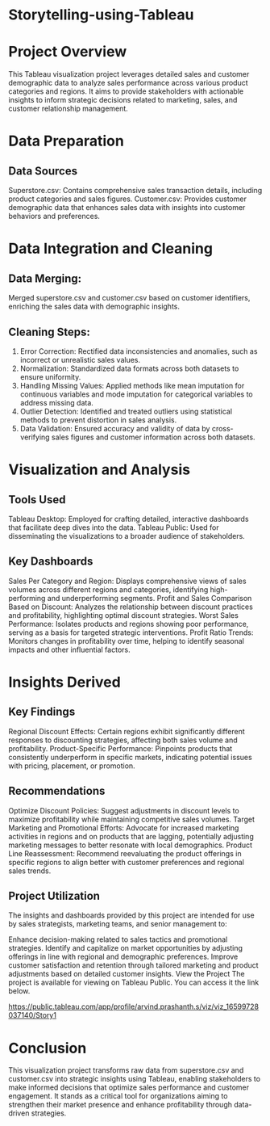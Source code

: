 # Storytelling-using-Tableau

# Project Overview
This Tableau visualization project leverages detailed sales and customer demographic data to analyze sales performance across various product categories and regions. It aims to provide stakeholders with actionable insights to inform strategic decisions related to marketing, sales, and customer relationship management.

# Data Preparation
## Data Sources

Superstore.csv: Contains comprehensive sales transaction details, including product categories and sales figures.
Customer.csv: Provides customer demographic data that enhances sales data with insights into customer behaviors and preferences.

# Data Integration and Cleaning
## Data Merging: 
Merged superstore.csv and customer.csv based on customer identifiers, enriching the sales data with demographic insights.
## Cleaning Steps:
1) Error Correction: Rectified data inconsistencies and anomalies, such as incorrect or unrealistic sales values.
2) Normalization: Standardized data formats across both datasets to ensure uniformity.
3) Handling Missing Values: Applied methods like mean imputation for continuous variables and mode imputation for categorical variables to address missing data.
4) Outlier Detection: Identified and treated outliers using statistical methods to prevent distortion in sales analysis.
5) Data Validation: Ensured accuracy and validity of data by cross-verifying sales figures and customer information across both datasets.

# Visualization and Analysis
## Tools Used
Tableau Desktop: Employed for crafting detailed, interactive dashboards that facilitate deep dives into the data.
Tableau Public: Used for disseminating the visualizations to a broader audience of stakeholders.

## Key Dashboards
Sales Per Category and Region: Displays comprehensive views of sales volumes across different regions and categories, identifying high-performing and underperforming segments.
Profit and Sales Comparison Based on Discount: Analyzes the relationship between discount practices and profitability, highlighting optimal discount strategies.
Worst Sales Performance: Isolates products and regions showing poor performance, serving as a basis for targeted strategic interventions.
Profit Ratio Trends: Monitors changes in profitability over time, helping to identify seasonal impacts and other influential factors.

# Insights Derived
## Key Findings
Regional Discount Effects: Certain regions exhibit significantly different responses to discounting strategies, affecting both sales volume and profitability.
Product-Specific Performance: Pinpoints products that consistently underperform in specific markets, indicating potential issues with pricing, placement, or promotion.

## Recommendations
Optimize Discount Policies: Suggest adjustments in discount levels to maximize profitability while maintaining competitive sales volumes.
Target Marketing and Promotional Efforts: Advocate for increased marketing activities in regions and on products that are lagging, potentially adjusting marketing messages to better resonate with local demographics.
Product Line Reassessment: Recommend reevaluating the product offerings in specific regions to align better with customer preferences and regional sales trends.

## Project Utilization
The insights and dashboards provided by this project are intended for use by sales strategists, marketing teams, and senior management to:

Enhance decision-making related to sales tactics and promotional strategies.
Identify and capitalize on market opportunities by adjusting offerings in line with regional and demographic preferences.
Improve customer satisfaction and retention through tailored marketing and product adjustments based on detailed customer insights.
View the Project
The project is available for viewing on Tableau Public. You can access it the link below.

https://public.tableau.com/app/profile/arvind.prashanth.s/viz/viz_16599728037140/Story1



# Conclusion
This visualization project transforms raw data from superstore.csv and customer.csv into strategic insights using Tableau, enabling stakeholders to make informed decisions that optimize sales performance and customer engagement. It stands as a critical tool for organizations aiming to strengthen their market presence and enhance profitability through data-driven strategies.

